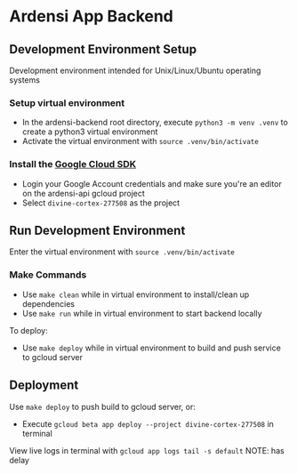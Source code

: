 # Ardensi App Backend

## Development Environment Setup

Development environment intended for Unix/Linux/Ubuntu operating systems

### Setup virtual environment
- In the ardensi-backend root directory, execute `python3 -m venv .venv` to create a python3 virtual environment
- Activate the virtual environment with  `source .venv/bin/activate`

### Install the [Google Cloud SDK](https://cloud.google.com/sdk/docs/quickstarts)
- Login your Google Account credentials and make sure you're an editor on the ardensi-api gcloud project
- Select `divine-cortex-277508` as the project

## Run Development Environment

Enter the virtual environment with  `source .venv/bin/activate`

### Make Commands
- Use `make clean` while in virtual environment to install/clean up dependencies
- Use `make run` while in virtual environment to start backend locally

To deploy:
- Use `make deploy` while in virtual environment to build and push service to gcloud server

## Deployment
Use `make deploy` to push build to gcloud server, or:
- Execute `gcloud beta app deploy --project divine-cortex-277508` in terminal

View live logs in terminal with `gcloud app logs tail -s default` NOTE: has delay
